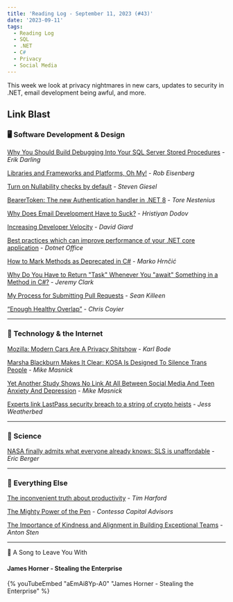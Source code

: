 ```yaml
---
title: 'Reading Log - September 11, 2023 (#43)'
date: '2023-09-11'
tags:
  - Reading Log
  - SQL
  - .NET
  - C#
  - Privacy
  - Social Media
---
```


This week we look at privacy nightmares in new cars, updates to security in .NET, email development being awful, and more.
<!-- excerpt -->

## Link Blast

### 🖥 Software Development & Design

[Why You Should Build Debugging Into Your SQL Server Stored Procedures](https://erikdarling.com/why-you-should-build-debugging-into-your-sql-server-stored-procedures/) - *Erik Darling*

[Libraries and Frameworks and Platforms, Oh My!](https://eisenbergeffect.medium.com/libraries-and-frameworks-and-platforms-oh-my-f77a0ec3d57d) - *Rob Eisenberg*

[Turn on Nullability checks by default](https://steven-giesel.com/blogPost/f65dee5e-a4eb-44b4-b338-a453acfdd5bd) - *Steven Giesel*

[BearerToken: The new Authentication handler in .NET 8](https://nestenius.se/2023/08/29/bearertoken-the-new-authentication-handler-in-net-8/) - *Tore Nestenius*

[Why Does Email Development Have to Suck?](https://dodov.dev/blog/why-does-email-development-have-to-suck) - *Hristiyan Dodov*

[Increasing Developer Velocity](https://davidgiard.com/increasing-developer-velocity) - *David Giard*

[Best practices which can improve performance of your .NET core application](https://www.dotnetoffice.com/2023/08/best-practices-which-can-improve.html) - *Dotnet Office*

[How to Mark Methods as Deprecated in C#](https://code-maze.com/csharp-mark-methods-as-depricated/) - *Marko Hrnčić*

[Why Do You Have to Return "Task" Whenever You "await" Something in a Method in C#?](https://jeremybytes.blogspot.com/2023/08/why-do-you-have-to-return-task-whenever.html) - *Jeremy Clark*

[My Process for Submitting Pull Requests](https://seankilleen.com/2023/08/my-process-for-submitting-pull-requests/) - *Sean Killeen*

[“Enough Healthy Overlap”](https://chriscoyier.net/2023/09/04/enough-healthy-overlap/) - *Chris Coyier*

---

### 📡 Technology & the Internet

[Mozilla: Modern Cars Are A Privacy Shitshow](https://www.techdirt.com/2023/09/07/mozilla-modern-cars-are-a-privacy-shitshow/) - *Karl Bode*

[Marsha Blackburn Makes It Clear: KOSA Is Designed To Silence Trans People](https://www.techdirt.com/2023/09/06/marsha-blackburn-makes-it-clear-kosa-is-designed-to-silence-trans-people/) - *Mike Masnick*

[Yet Another Study Shows No Link At All Between Social Media And Teen Anxiety And Depression](https://www.techdirt.com/2023/09/05/yet-another-study-shows-no-link-at-all-between-social-media-and-teen-anxiety-and-depression/) - *Mike Masnick*

[Experts link LastPass security breach to a string of crypto heists](https://www.theverge.com/2023/9/7/23862658/lastpass-security-breach-crypto-heists-hackers) - *Jess Weatherbed*

---

### 🔬 Science

[NASA finally admits what everyone already knows: SLS is unaffordable](https://arstechnica.com/space/2023/09/nasa-finally-admits-what-everyone-already-knows-sls-is-unaffordable/) - *Eric Berger*

---

### 🎒 Everything Else

[The inconvenient truth about productivity](https://timharford.com/2023/08/the-inconvenient-truth-about-productivity/) - *Tim Harford*

[The Mighty Power of the Pen](https://contessacapitaladvisors.com/blog/f/the-mighty-power-of-the-pen) - *Contessa Capital Advisors*

[The Importance of Kindness and Alignment in Building Exceptional Teams](https://www.antonsten.com/teams/) - *Anton Sten*

---

🎵 A Song to Leave You With

#### James Horner - Stealing the Enterprise

{% youTubeEmbed "aEmAi8Yp-A0" "James Horner - Stealing the Enterprise" %}